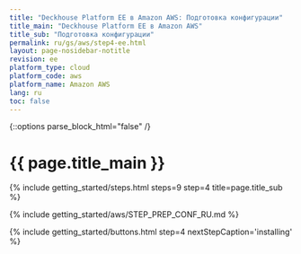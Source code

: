 ```yaml
---
title: "Deckhouse Platform EE в Amazon AWS: Подготовка конфигурации"
title_main: "Deckhouse Platform EE в Amazon AWS"
title_sub: "Подготовка конфигурации"
permalink: ru/gs/aws/step4-ee.html
layout: page-nosidebar-notitle
revision: ee
platform_type: cloud
platform_code: aws
platform_name: Amazon AWS
lang: ru
toc: false
---
```


<link rel="stylesheet" type="text/css" href='{{ assets["getting-started.css"].digest_path }}' />
<script type="text/javascript" src='{{ assets["getting-started.js"].digest_path }}'></script>

{::options parse_block_html="false" /}

<h1 class="docs__title">{{ page.title_main }}</h1>
{% include getting_started/steps.html steps=9 step=4 title=page.title_sub %}

{% include getting_started/aws/STEP_PREP_CONF_RU.md %}

{% include getting_started/buttons.html step=4 nextStepCaption='installing' %}
